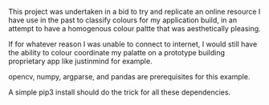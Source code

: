 This project was undertaken in a bid to try and replicate an online resource I have use in the past to classify colours for  my application build, in an attempt to have a homogenous colour paltte that was aesthetically pleasing.

If for whatever reason I was unable to connect to internet, I would still have the  ability to colour coordinate my palatte on a prototype building proprietary app like justinmind for example. 

opencv, numpy, argparse, and pandas are prerequisites for this example.

A simple pip3 install should do the trick for all these dependencies.


